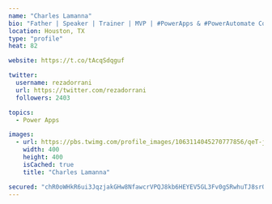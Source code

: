```yaml
---
name: "Charles Lamanna"
bio: "Father | Speaker | Trainer | MVP | #PowerApps & #PowerAutomate Community Super User | YouTuber Right-pointing triangle http://youtube.com/c/rezadorrani | Learn - Share - Clockwise rightwards and leftwards open circle arrows"
location: Houston, TX
type: "profile"
heat: 82

website: https://t.co/tAcqSdqguf

twitter:
  username: rezadorrani
  url: https://twitter.com/rezadorrani
  followers: 2403

topics:
  - Power Apps

images:
  - url: https://pbs.twimg.com/profile_images/1063114045270777856/qeT-jpWr_400x400.jpg
    width: 400
    height: 400
    isCached: true
    title: "Charles Lamanna"

secured: "chR0oWHkR6ui3JqzjakGHw8NfawcrVPQJ8kb6HEYEV5GL3Fv0gSRwhuTJ8srQI1h6qZSMjiFIG0uDosibPcSx3kB/695HCh3R6HwQxf60kDeSu7ShMGyx/HYW24FUe910zcaz5zec3DXCgQG/9IoVnykufoAnaK7wRX/HtqcKrqqIzSFNc45j4ZEhwSvkz902fc56bhL2N/HvYr1o4JhSY/x4nV/Ri+lEDMhRHw155i4YTRoYQ5jxCbg7jj75g9FslCJLWnA6wgnKVg/sKWxD4w57jjG6udEOgBr7+HoELSv701CbUxT+hwMwKsPiY5JtG6OTqLddYHryqJYez0w3fDWH0kelMEMVvxG2/i2z4FS4CTnOyVgbWwbOQZSLnfDp6ivZXul54S8MgxzhGpaXVt3BAcK7tip8+BMcNQ8s0E=;3Xkfyq83tSyZ9zRtTngY8Q=="
---
```


